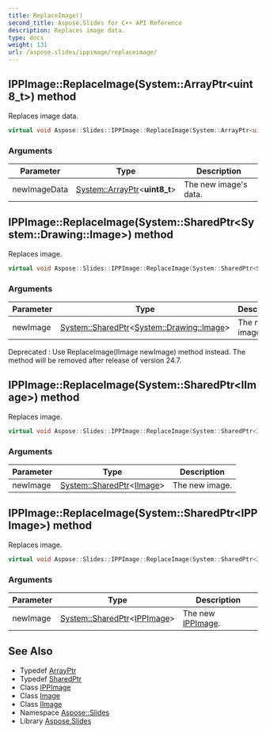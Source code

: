 ```yaml
---
title: ReplaceImage()
second_title: Aspose.Slides for C++ API Reference
description: Replaces image data.
type: docs
weight: 131
url: /aspose.slides/ippimage/replaceimage/
---
```

## IPPImage::ReplaceImage(System::ArrayPtr\<uint8_t\>) method


Replaces image data.

```cpp
virtual void Aspose::Slides::IPPImage::ReplaceImage(System::ArrayPtr<uint8_t> newImageData)=0
```


### Arguments

| Parameter | Type | Description |
| --- | --- | --- |
| newImageData | [System::ArrayPtr](../../../system/arrayptr/)\<**uint8_t**\> | The new image's data. |

## IPPImage::ReplaceImage(System::SharedPtr\<System::Drawing::Image\>) method


Replaces image.

```cpp
virtual void Aspose::Slides::IPPImage::ReplaceImage(System::SharedPtr<System::Drawing::Image> newImage)=0
```


### Arguments

| Parameter | Type | Description |
| --- | --- | --- |
| newImage | [System::SharedPtr](../../../system/sharedptr/)\<[System::Drawing::Image](../../../system.drawing/image/)\> | The new image. |

Deprecated
:   Use ReplaceImage(IImage newImage) method instead. The method will be removed after release of version 24.7.

## IPPImage::ReplaceImage(System::SharedPtr\<IImage\>) method


Replaces image.

```cpp
virtual void Aspose::Slides::IPPImage::ReplaceImage(System::SharedPtr<IImage> newImage)=0
```


### Arguments

| Parameter | Type | Description |
| --- | --- | --- |
| newImage | [System::SharedPtr](../../../system/sharedptr/)\<[IImage](../../iimage/)\> | The new image. |

## IPPImage::ReplaceImage(System::SharedPtr\<IPPImage\>) method


Replaces image.

```cpp
virtual void Aspose::Slides::IPPImage::ReplaceImage(System::SharedPtr<IPPImage> newImage)=0
```


### Arguments

| Parameter | Type | Description |
| --- | --- | --- |
| newImage | [System::SharedPtr](../../../system/sharedptr/)\<[IPPImage](../)\> | The new [IPPImage](../). |

## See Also

* Typedef [ArrayPtr](../../../system/arrayptr/)
* Typedef [SharedPtr](../../../system/sharedptr/)
* Class [IPPImage](../)
* Class [Image](../../../system.drawing/image/)
* Class [IImage](../../iimage/)
* Namespace [Aspose::Slides](../../)
* Library [Aspose.Slides](../../../)